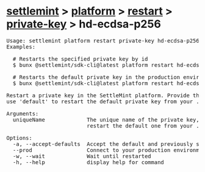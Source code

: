 # [settlemint](../../../../settlemint.md) > [platform](../../../platform.md) > [restart](../../restart.md) > [private-key](../private-key.md) > hd-ecdsa-p256

<pre>Usage: settlemint platform restart private-key hd-ecdsa-p256|hd 
Examples:

  # Restarts the specified private key by id
  $ bunx @settlemint/sdk-cli@latest platform restart hd-ecdsa-p256 hd-ecdsa-p256 <private key-id>

  # Restarts the default private key in the production environment
  $ bunx @settlemint/sdk-cli@latest platform restart hd-ecdsa-p256 hd-ecdsa-p256 default --prod

Restart a private key in the SettleMint platform. Provide the private key ID or
use 'default' to restart the default private key from your .env file.

Arguments:
  uniqueName             The unique name of the private key, use 'default' to
                         restart the default one from your .env file

Options:
  -a, --accept-defaults  Accept the default and previously set values
  --prod                 Connect to your production environment
  -w, --wait             Wait until restarted
  -h, --help             display help for command
</pre>